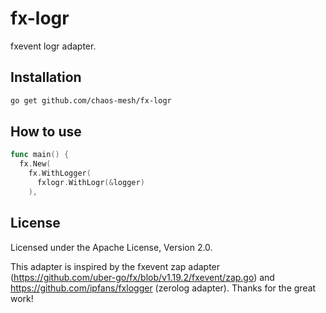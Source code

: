 # fx-logr

fxevent logr adapter.

## Installation

```bash
go get github.com/chaos-mesh/fx-logr
```

## How to use

```go
func main() {
  fx.New(
    fx.WithLogger(
      fxlogr.WithLogr(&logger)
    ),
```

## License

Licensed under the Apache License, Version 2.0.

This adapter is inspired by the fxevent zap adapter (<https://github.com/uber-go/fx/blob/v1.19.2/fxevent/zap.go>) and <https://github.com/ipfans/fxlogger> (zerolog adapter). Thanks for the great work!
